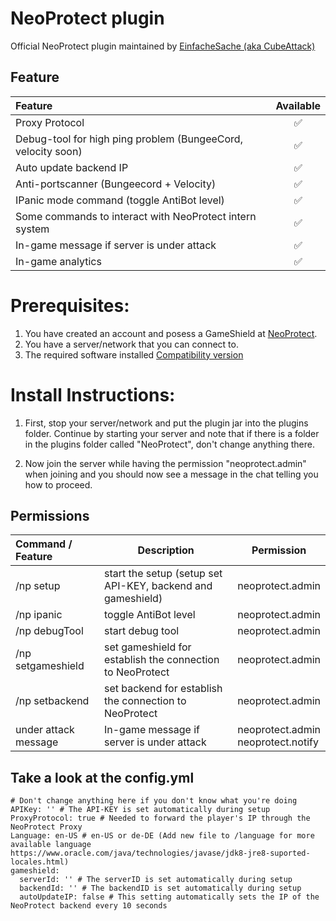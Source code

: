 # NeoProtect plugin
Official NeoProtect plugin maintained by [EinfacheSache (aka CubeAttack)](https://github.com/EinfacheSache)


## Feature

| Feature                                                      |      Available      |
|:-------------------------------------------------------------|:-------------------:|
| Proxy Protocol                                               | :white_check_mark:  |
| Debug-tool for high ping problem (BungeeCord, velocity soon) | :white_check_mark:  |
| Auto update backend IP                                       | :white_check_mark:  |
| Anti-portscanner (Bungeecord + Velocity)                     | :white_check_mark:  |
| IPanic mode command (toggle AntiBot level)                   | :white_check_mark:  |
| Some commands to interact with NeoProtect intern system      | :white_check_mark:  |
| In-game message if server is under attack                    | :white_check_mark:  |
| In-game analytics                                            | :white_check_mark:  |


Prerequisites:
=================
1) You have created an account and posess a GameShield at [NeoProtect](https://neoprotect.net).
2) You have a server/network that you can connect to.
3) The required software installed [Compatibility version](https://github.com/NeoProtect/NeoPlugin/blob/master/SECURITY.md)
 
  
Install Instructions:
=====================
1) First, stop your server/network and put the plugin jar into the plugins folder.
   Continue by starting your server and note that if there is a folder in the plugins folder called "NeoProtect", 
   don't change anything there.

2) Now join the server while having the permission "neoprotect.admin" when joining 
   and you should now see a message in the chat telling you how to proceed. 

## Permissions

| Command / Feature    | Description                                                 | Permission                             |
|:---------------------|-------------------------------------------------------------|----------------------------------------|
| /np setup            | start the setup (setup set API-KEY, backend and gameshield) | neoprotect.admin                       |
| /np ipanic           | toggle AntiBot level                                        | neoprotect.admin                       |
| /np debugTool        | start debug tool                                            | neoprotect.admin                       |
| /np setgameshield    | set gameshield for establish the connection to NeoProtect   | neoprotect.admin                       |
| /np setbackend       | set backend for establish the connection to NeoProtect      | neoprotect.admin                       |
| under attack message | In-game message if server is under attack                   | neoprotect.admin<br/>neoprotect.notify |

## Take a look at the config.yml 
```
# Don't change anything here if you don't know what you're doing
APIKey: '' # The API-KEY is set automatically during setup
ProxyProtocol: true # Needed to forward the player's IP through the NeoProtect Proxy
Language: en-US # en-US or de-DE (Add new file to /language for more available language https://www.oracle.com/java/technologies/javase/jdk8-jre8-suported-locales.html)
gameshield:
  serverId: '' # The serverID is set automatically during setup
  backendId: '' # The backendID is set automatically during setup
  autoUpdateIP: false # This setting automatically sets the IP of the NeoProtect backend every 10 seconds
```
